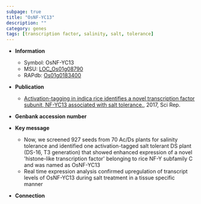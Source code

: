 ```yaml
---
subpage: true
title: "OsNF-YC13"
description: ""
category: genes
tags: [transcription factor, salinity, salt, tolerance]
---
```


* **Information**  
    + Symbol: OsNF-YC13  
    + MSU: [LOC_Os01g08790](http://rice.plantbiology.msu.edu/cgi-bin/ORF_infopage.cgi?orf=LOC_Os01g08790)  
    + RAPdb: [Os01g0183400](http://rapdb.dna.affrc.go.jp/viewer/gbrowse_details/irgsp1?name=Os01g0183400)  

* **Publication**  
    + [Activation-tagging in indica rice identifies a novel transcription factor subunit, NF-YC13 associated with salt tolerance.](http://www.ncbi.nlm.nih.gov/pubmed?term=Activation-tagging+in+indica+rice+identifies+a+novel+transcription+factor+subunit,+NF-YC13+associated+with+salt+tolerance.%5BTitle%5D), 2017, Sci Rep.

* **Genbank accession number**  

* **Key message**  
    + Now, we screened 927 seeds from 70 Ac/Ds plants for salinity tolerance and identified one activation-tagged salt tolerant DS plant (DS-16, T3 generation) that showed enhanced expression of a novel 'histone-like transcription factor' belonging to rice NF-Y subfamily C and was named as OsNF-YC13
    + Real time expression analysis confirmed upregulation of transcript levels of OsNF-YC13 during salt treatment in a tissue specific manner

* **Connection**  



